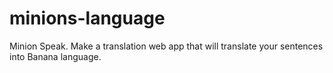 # minions-language
Minion Speak. Make a translation web app that will translate your sentences into Banana language.
